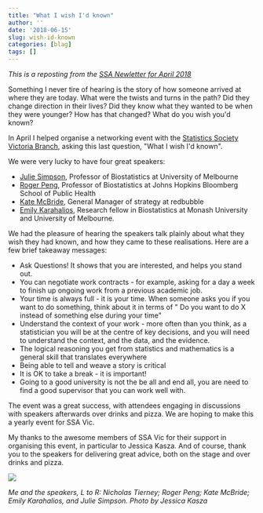 ```yaml
---
title: "What I wish I'd known"
author: ''
date: '2018-06-15'
slug: wish-id-known
categories: [blag]
tags: []
---
```


_This is a reposting from the [SSA Newletter for April 2018](http://www.statsoc.org.au/general/what-i-wish-id-known/)_

Something I never tire of hearing is the story of how someone arrived at where
they are today. What were the twists and turns in the path? Did they change
direction in their lives? Did they know what they wanted to be when they were
younger? How has that changed? What do you wish you'd known?

In April I helped organise a networking event with the [Statistics Society Victoria Branch](http://www.statsoc.org.au/branches/victoria/), asking this last question, "What I wish I'd known". 

We were very lucky to have four great speakers:

- [Julie Simpson](https://findanexpert.unimelb.edu.au/display/person28836), 
Professor of Biostatistics at University of Melbourne
- [Roger Peng](http://www.biostat.jhsph.edu/~rpeng/), Professor of 
Biostatistics at Johns Hopkins Bloomberg School of Public Health
- [Kate McBride](https://au.linkedin.com/in/kate-mcbride-420a53b), General 
Manager of strategy at redbubble
- [Emily Karahalios](https://research.monash.edu/en/persons/emily-karahalios), 
Research fellow in Biostatistics at Monash University and University of Melbourne.

We had the pleasure of hearing the speakers talk plainly about what they wish 
they had known, and how they came to these realisations. Here are a few brief 
takeaway messages:

- Ask Questions! It shows that you are interested, and helps you stand out.
- You can negotiate work contracts - for example, asking for a day a week to 
finish up ongoing work from a previous academic job.
- Your time is always full - it is your time. When someone asks you if you want 
to do something, think about it in terms of " Do you want to do X instead of 
something else during your time"
- Understand the context of your work - more often than you think, as a 
statistician you will be at the centre of key decisions, and you will need to 
understand the context, and the data, and the evidence.
- The logical reasoning you get from statistics and mathematics is a general 
skill that translates everywhere
- Being able to tell and weave a story is critical
- It is OK to take a break - it is important!
- Going to a good university is not the be all and end all, you are need to 
find a good supervisor that you can work well with.

The event was a great success, with attendees engaging in discussions with 
speakers afterwards over drinks and pizza. We are hoping to make this a yearly 
event for SSA Vic.

My thanks to the awesome members of SSA Vic for their support in organising this
event, in particular to Jessica Kasza. And of course, thank you to the speakers
for delivering great advice, both on the stage and over drinks and pizza.

![](https://imgs.njtierney.com/what-i-wish-id-known.jpg)<!-- -->

_Me and the speakers, L to R: Nicholas Tierney; Roger Peng; Kate McBride; Emily Karahalios, and Julie Simpson. Photo by Jessica Kasza_
